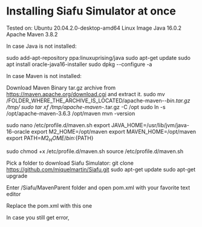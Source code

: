 # Installing Siafu Simulator at once #

Tested on: 
Ubuntu 20.04.2.0-desktop-amd64 Linux Image
Java 16.0.2
Apache Maven 3.8.2

In case Java is not installed:

sudo add-apt-repository ppa:linuxuprising/java
sudo apt-get update
sudo apt install oracle-java16-installer
sudo dpkg --configure -a

In case Maven is not installed:

Download Maven Binary tar.gz archive from https://maven.apache.org/download.cgi and extract it.
sudo mv /FOLDER_WHERE_THE_ARCHIVE_IS_LOCATED/apache-maven-*-bin.tar.gz /tmp/
sudo tar xf /tmp/apache-maven-*.tar.gz -C /opt
sudo ln -s /opt/apache-maven-3.6.3 /opt/maven
mvn -version

sudo nano /etc/profile.d/maven.sh
export JAVA_HOME=/usr/lib/jvm/java-16-oracle
export M2_HOME=/opt/maven
export MAVEN_HOME=/opt/maven
export PATH=${M2_HOME}/bin:${PATH}

sudo chmod +x /etc/profile.d/maven.sh
source /etc/profile.d/maven.sh

Pick a folder to download Siafu Simulator: git clone https://github.com/miquelmartin/Siafu.git
sudo apt-get update
sudo apt-get upgrade

Enter /Siafu/MavenParent folder and open pom.xml with your favorite text editor

Replace the pom.xml with this one

In case you still get error, 



